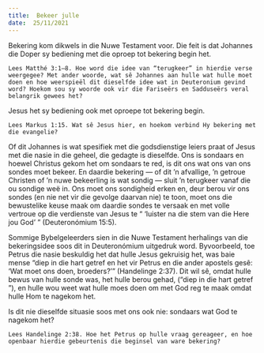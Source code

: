 ```yaml
---
title:  Bekeer julle
date:  25/11/2021
---
```


Bekering kom dikwels in die Nuwe Testament voor.  Die feit is dat Johannes die Doper sy bediening met die oproep tot bekering begin het.

`Lees Matthé 3:1–8. Hoe word die idee van “terugkeer” in hierdie verse weergegee? Met ander woorde, wat sê Johannes aan hulle wat hulle moet doen en hoe weerspieël dit dieselfde idee wat in Deuteronium gevind word? Hoekom sou sy woorde ook vir die Fariseërs en Sadduseërs veral belangrik gewees het?`

Jesus het sy bediening ook met oproepe tot bekering begin.

`Lees Markus 1:15. Wat sê Jesus hier, en hoekom verbind Hy bekering met die evangelie?`

Of dit Johannes is wat spesifiek met die godsdienstige leiers praat of Jesus met die nasie in die geheel, die gedagte is dieselfde. Ons is sondaars en hoewel Christus gekom het om sondaars te red, is dit ons wat ons van ons sondes moet bekeer.  En daardie bekering — of dit ’n afvallige, ’n getroue Christen of ’n nuwe bekeerling is wat sondig — sluit ’n terugkeer vanaf die ou sondige weë in.  Ons moet ons sondigheid erken en, deur berou vir ons sondes (en nie net vir die gevolge daarvan nie) te toon, moet ons die bewustelike keuse maak om daardie sondes te versaak en met volle vertroue op die verdienste van Jesus te “ ‘luister na die stem van die Here jou God’ ” (Deuteronómium 15:5).

Sommige Bybelgeleerders sien in die Nuwe Testament herhalings van die bekeringsidee soos dit in Deuteronómium uitgedruk word. Byvoorbeeld, toe Petrus die nasie beskuldig het dat hulle Jesus gekruisig het, was baie mense “diep in die hart getref en het vir Petrus en die ander apostels gesê: ‘Wat moet ons doen, broeders?’” (Handelinge 2:37). Dit wil sê, omdat hulle bewus van hulle sonde was, het hulle berou gehad, (“diep in die hart getref ”), en hulle wou weet wat hulle moes doen om met God reg te maak omdat hulle Hom te nagekom het.

Is dit nie dieselfde situasie soos met ons ook nie: sondaars wat God te nagekom het?

`Lees Handelinge 2:38. Hoe het Petrus op hulle vraag gereageer, en hoe openbaar hierdie gebeurtenis die beginsel van ware bekering?`